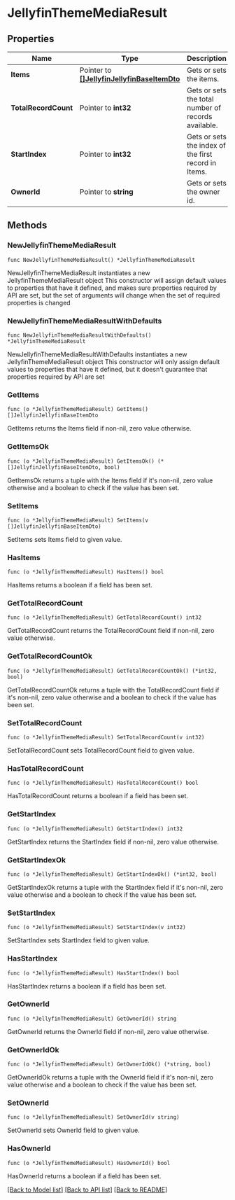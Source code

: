 # JellyfinThemeMediaResult

## Properties

Name | Type | Description | Notes
------------ | ------------- | ------------- | -------------
**Items** | Pointer to [**[]JellyfinJellyfinBaseItemDto**](JellyfinJellyfinBaseItemDto.md) | Gets or sets the items. | [optional] 
**TotalRecordCount** | Pointer to **int32** | Gets or sets the total number of records available. | [optional] 
**StartIndex** | Pointer to **int32** | Gets or sets the index of the first record in Items. | [optional] 
**OwnerId** | Pointer to **string** | Gets or sets the owner id. | [optional] 

## Methods

### NewJellyfinThemeMediaResult

`func NewJellyfinThemeMediaResult() *JellyfinThemeMediaResult`

NewJellyfinThemeMediaResult instantiates a new JellyfinThemeMediaResult object
This constructor will assign default values to properties that have it defined,
and makes sure properties required by API are set, but the set of arguments
will change when the set of required properties is changed

### NewJellyfinThemeMediaResultWithDefaults

`func NewJellyfinThemeMediaResultWithDefaults() *JellyfinThemeMediaResult`

NewJellyfinThemeMediaResultWithDefaults instantiates a new JellyfinThemeMediaResult object
This constructor will only assign default values to properties that have it defined,
but it doesn't guarantee that properties required by API are set

### GetItems

`func (o *JellyfinThemeMediaResult) GetItems() []JellyfinJellyfinBaseItemDto`

GetItems returns the Items field if non-nil, zero value otherwise.

### GetItemsOk

`func (o *JellyfinThemeMediaResult) GetItemsOk() (*[]JellyfinJellyfinBaseItemDto, bool)`

GetItemsOk returns a tuple with the Items field if it's non-nil, zero value otherwise
and a boolean to check if the value has been set.

### SetItems

`func (o *JellyfinThemeMediaResult) SetItems(v []JellyfinJellyfinBaseItemDto)`

SetItems sets Items field to given value.

### HasItems

`func (o *JellyfinThemeMediaResult) HasItems() bool`

HasItems returns a boolean if a field has been set.

### GetTotalRecordCount

`func (o *JellyfinThemeMediaResult) GetTotalRecordCount() int32`

GetTotalRecordCount returns the TotalRecordCount field if non-nil, zero value otherwise.

### GetTotalRecordCountOk

`func (o *JellyfinThemeMediaResult) GetTotalRecordCountOk() (*int32, bool)`

GetTotalRecordCountOk returns a tuple with the TotalRecordCount field if it's non-nil, zero value otherwise
and a boolean to check if the value has been set.

### SetTotalRecordCount

`func (o *JellyfinThemeMediaResult) SetTotalRecordCount(v int32)`

SetTotalRecordCount sets TotalRecordCount field to given value.

### HasTotalRecordCount

`func (o *JellyfinThemeMediaResult) HasTotalRecordCount() bool`

HasTotalRecordCount returns a boolean if a field has been set.

### GetStartIndex

`func (o *JellyfinThemeMediaResult) GetStartIndex() int32`

GetStartIndex returns the StartIndex field if non-nil, zero value otherwise.

### GetStartIndexOk

`func (o *JellyfinThemeMediaResult) GetStartIndexOk() (*int32, bool)`

GetStartIndexOk returns a tuple with the StartIndex field if it's non-nil, zero value otherwise
and a boolean to check if the value has been set.

### SetStartIndex

`func (o *JellyfinThemeMediaResult) SetStartIndex(v int32)`

SetStartIndex sets StartIndex field to given value.

### HasStartIndex

`func (o *JellyfinThemeMediaResult) HasStartIndex() bool`

HasStartIndex returns a boolean if a field has been set.

### GetOwnerId

`func (o *JellyfinThemeMediaResult) GetOwnerId() string`

GetOwnerId returns the OwnerId field if non-nil, zero value otherwise.

### GetOwnerIdOk

`func (o *JellyfinThemeMediaResult) GetOwnerIdOk() (*string, bool)`

GetOwnerIdOk returns a tuple with the OwnerId field if it's non-nil, zero value otherwise
and a boolean to check if the value has been set.

### SetOwnerId

`func (o *JellyfinThemeMediaResult) SetOwnerId(v string)`

SetOwnerId sets OwnerId field to given value.

### HasOwnerId

`func (o *JellyfinThemeMediaResult) HasOwnerId() bool`

HasOwnerId returns a boolean if a field has been set.


[[Back to Model list]](../README.md#documentation-for-models) [[Back to API list]](../README.md#documentation-for-api-endpoints) [[Back to README]](../README.md)


